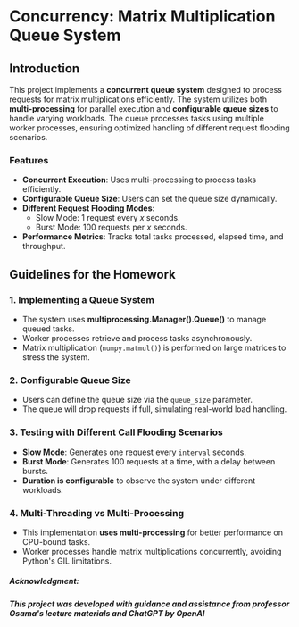 # Concurrency: Matrix Multiplication Queue System

## Introduction
This project implements a **concurrent queue system** designed to process requests for matrix multiplications efficiently. The system utilizes both **multi-processing** for parallel execution and **configurable queue sizes** to handle varying workloads. The queue processes tasks using multiple worker processes, ensuring optimized handling of different request flooding scenarios.

### Features
- **Concurrent Execution**: Uses multi-processing to process tasks efficiently.
- **Configurable Queue Size**: Users can set the queue size dynamically.
- **Different Request Flooding Modes**:
  - Slow Mode: 1 request every _x_ seconds.
  - Burst Mode: 100 requests per _x_ seconds.
- **Performance Metrics**: Tracks total tasks processed, elapsed time, and throughput.

## Guidelines for the Homework
### 1. Implementing a Queue System
- The system uses **multiprocessing.Manager().Queue()** to manage queued tasks.
- Worker processes retrieve and process tasks asynchronously.
- Matrix multiplication (`numpy.matmul()`) is performed on large matrices to stress the system.

### 2. Configurable Queue Size
- Users can define the queue size via the `queue_size` parameter.
- The queue will drop requests if full, simulating real-world load handling.

### 3. Testing with Different Call Flooding Scenarios
- **Slow Mode**: Generates one request every `interval` seconds.
- **Burst Mode**: Generates 100 requests at a time, with a delay between bursts.
- **Duration is configurable** to observe the system under different workloads.

### 4. Multi-Threading vs Multi-Processing
- This implementation **uses multi-processing** for better performance on CPU-bound tasks.
- Worker processes handle matrix multiplications concurrently, avoiding Python's GIL limitations.


##### Acknowledgment:
##### This project was developed with guidance and assistance from professor Osama's lecture materials and ChatGPT by OpenAI


